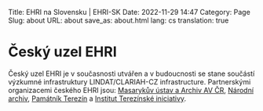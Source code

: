 Title: EHRI na Slovensku | EHRI-SK
Date: 2022-11-29 14:47
Category: Page
Slug: about
URL: about
save_as: about.html
lang: cs
translation: true

# Český uzel EHRI

Český uzel EHRI je v současnosti utvářen a v budoucnosti se stane součástí výzkumné infrastruktury LINDAT/CLARIAH-CZ infrastructure. Partnerskými organizacemi českého EHRI jsou: [Masarykův ústav a Archiv AV ČR](https://www.mua.cas.cz/), [Národní archiv](https://www.nacr.cz/), [Památník Terezín](https://www.pamatnik-terezin.cz/) a [Institut Terezínské iniciativy](https://www.terezinstudies.cz/).


